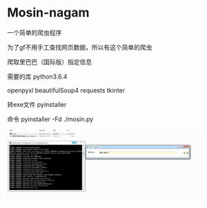 # Mosin-nagam
一个简单的爬虫程序

为了gf不用手工查找网页数据，所以有这个简单的爬虫

爬取里巴巴（国际版）指定信息

需要的库
python3.6.4

openpyxl
beautifulSoup4
requests
tkinter

转exe文件
pyinstaller

命令 pyinstaller -Fd ./mosin.py

<img src="https://github.com/SnailFighter/Mosin-nagam/blob/master/demo.jpg" width = "450" style="align:left"/>

